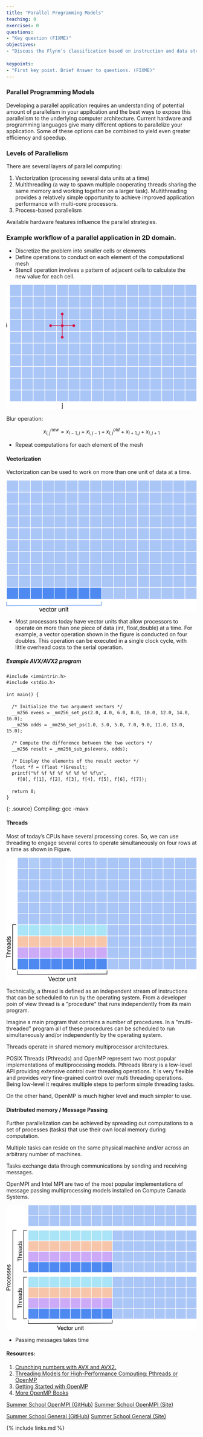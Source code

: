 ```yaml
---
title: "Parallel Programming Models"
teaching: 0
exercises: 0
questions:
- "Key question (FIXME)"
objectives:
- "Discuss the Flynn’s classification based on instruction and data streams"

keypoints:
- "First key point. Brief Answer to questions. (FIXME)"
---
```


### Parallel Programming Models

Developing a parallel application requires an understanding of potential amount of parallelism in your appilcation and the best ways to expose this parallelism to the underlying computer architecture. Current hardware and programming languages give many different options to parallelize your application. Some of these options can be combined to yield even greater efficiency and speedup.

### Levels of Parallelism
There are several layers of parallel computing:
1. Vectorization (processing several data units at a time)
2. Multithreading  (a way to spawn multiple cooperating threads sharing the same memory and working together on a larger task). Multithreading provides a relatively simple opportunity to achieve improved application performance with multi-core processors.
3. Process-based parallelism

Available hardware features influence the parallel strategies.

### Example workflow of a parallel application in 2D domain.

- Discretize the problem into smaller cells or elements
- Define operations to conduct on each element of the computationsl mesh
- Stencil operation involves a pattern of adjacent cells to calculate the new value for each cell.

![](../fig/parallel_app_1.svg)

Blur operation:

$$x_{i,j}^{new}=x_{i-1,j}+x_{i,j-1}+x_{i,j}^{old}+x_{i+1,j}+x_{i,j+1}$$
- Repeat computations for each element of the mesh

#### Vectorization
Vectorization can be used to work on more than one unit of data at a time.

![](../fig/parallel_app_2.svg)

- Most processors today have vector units that allow processors to operate on more than one piece of data (int, float,double) at a time.  For example, a vector operation shown in the figure is conducted on four doubles. This operation can be executed in a single clock cycle, with little overhead costs to the serial operation.

##### Example AVX/AVX2 program
~~~
#include <immintrin.h>
#include <stdio.h>

int main() {

  /* Initialize the two argument vectors */
  __m256 evens = _mm256_set_ps(2.0, 4.0, 6.0, 8.0, 10.0, 12.0, 14.0, 16.0);
  __m256 odds = _mm256_set_ps(1.0, 3.0, 5.0, 7.0, 9.0, 11.0, 13.0, 15.0);

  /* Compute the difference between the two vectors */
  __m256 result = _mm256_sub_ps(evens, odds);

  /* Display the elements of the result vector */
  float *f = (float *)&result;
  printf("%f %f %f %f %f %f %f %f\n",
    f[0], f[1], f[2], f[3], f[4], f[5], f[6], f[7]);

  return 0;
}
~~~
{: .source}
Compiling: gcc -mavx


#### Threads
Most of today’s CPUs have several processing cores. So, we can use threading to engage several cores to operate simultaneously on four rows at a time as shown in Figure.

![](../fig/parallel_app_3.svg)

Technically, a thread is defined as an independent stream of instructions that can be scheduled to run by the operating system.  From a developer poin of view thread is a "procedure" that runs independently from its main program.

Imagine a main program that contains a number of procedures. In a "multi-threaded" program all of these procedures can be scheduled to run simultaneously and/or independently by the operating system.

Threads operate in shared memory multiprocessor architectures.

POSIX Threads (Pthreads) and OpenMP represent two most popular implementations of multiprocessing models. Pthreads library is a low-level API providing extensive control over threading operations. It is very flexible and provides very fine-grained control over multi threading operations. Being low-level it requires multiple steps to perform simple threading tasks.

On the other hand, OpenMP is much higher level and much simpler to use.


#### Distributed memory / Message Passing

Further parallelization can be achieved  by spreading out computations to a set of processes (tasks) that use their own local memory during computation.

Multiple tasks can reside on the same physical machine and/or across an arbitrary number of machines.

Tasks exchange data through communications by sending and receiving messages.

OpenMPI and Intel MPI are two of the most popular implementations of message passing multiprocessing models installed on Compute Canada Systems.

![](../fig/parallel_app_4.svg)



- Passing messages takes time



#### Resources:

1. [Crunching numbers with AVX and AVX2.](
https://www.codeproject.com/Articles/874396/Crunching-Numbers-with-AVX-and-AVX)
2. [Threading Models for High-Performance Computing: Pthreads or OpenMP](https://software.intel.com/en-us/articles/threading-models-for-high-performance-computing-pthreads-or-openmp)
3. [Getting Started with OpenMP](https://software.intel.com/en-us/articles/getting-started-with-openmp)
4. [More OpenMP Books](https://www.openmp.org/resources/openmp-books)

[Summer School OpenMPI (GitHub)](https://github.com/acenet-arc/ACENET_Summer_School_OpenMP)
[Summer School OpenMPI (Site)](https://acenet-arc.github.io/ACENET_Summer_School_OpenMP)


[Summer School General (GitHub)](https://github.com/acenet-arc/ACENET_Summer_School_General)
[Summer School General (Site)](https://acenet-arc.github.io/ACENET_Summer_School_General)

{% include links.md %}
